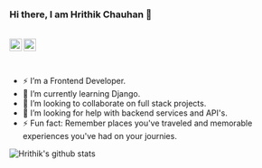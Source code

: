 ### Hi there, I am Hrithik Chauhan 👋
<br>

<a href="https://www.linkedin.com/in/hrithik-chauhan-b2a643150/">
  <img align="left" alt="Hrithik's LinkdeIN" width="22px" src="https://cdn.jsdelivr.net/npm/simple-icons@v3/icons/linkedin.svg" />
</a>
<a href="https://www.hackerrank.com/hrithikchauhan01">
  <img align="left" alt="Hrithik's Hackerrank" width="22px" src="https://cdn.jsdelivr.net/npm/simple-icons@3.1.0/icons/hackerrank.svg" />
</a>

<br/>
<br>
<br>
  
- ⚡ I’m a Frontend Developer.
- 🌱 I’m currently learning Django.
- 👯 I’m looking to collaborate on full stack projects.
- 🤔 I’m looking for help with backend services and API's.
- ⚡ Fun fact: Remember places you've traveled and memorable experiences you've had on your journies.


![Hrithik's github stats](https://github-readme-stats.vercel.app/api?username=Hrithik5&show_icons=true&hide_border=truetheme=cobalt)



<!--
**Hrithik5/Hrithik5** is a ✨ _special_ ✨ repository because its `README.md` (this file) appears on your GitHub profile.

Here are some ideas to get you started:

- 🔭 I’m currently working on ...
- 🌱 I’m currently learning ...
- 👯 I’m looking to collaborate on ...
- 🤔 I’m looking for help with ...
- 💬 Ask me about ...
- 📫 How to reach me: ...
- 😄 Pronouns: ...
- ⚡ Fun fact: ...
-->
